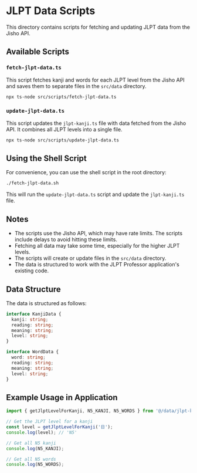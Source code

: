 # JLPT Data Scripts

This directory contains scripts for fetching and updating JLPT data from the Jisho API.

## Available Scripts

### `fetch-jlpt-data.ts`

This script fetches kanji and words for each JLPT level from the Jisho API and saves them to separate files in the `src/data` directory.

```bash
npx ts-node src/scripts/fetch-jlpt-data.ts
```

### `update-jlpt-data.ts`

This script updates the `jlpt-kanji.ts` file with data fetched from the Jisho API. It combines all JLPT levels into a single file.

```bash
npx ts-node src/scripts/update-jlpt-data.ts
```

## Using the Shell Script

For convenience, you can use the shell script in the root directory:

```bash
./fetch-jlpt-data.sh
```

This will run the `update-jlpt-data.ts` script and update the `jlpt-kanji.ts` file.

## Notes

- The scripts use the Jisho API, which may have rate limits. The scripts include delays to avoid hitting these limits.
- Fetching all data may take some time, especially for the higher JLPT levels.
- The scripts will create or update files in the `src/data` directory.
- The data is structured to work with the JLPT Professor application's existing code.

## Data Structure

The data is structured as follows:

```typescript
interface KanjiData {
  kanji: string;
  reading: string;
  meaning: string;
  level: string;
}

interface WordData {
  word: string;
  reading: string;
  meaning: string;
  level: string;
}
```

## Example Usage in Application

```typescript
import { getJlptLevelForKanji, N5_KANJI, N5_WORDS } from '@/data/jlpt-kanji';

// Get the JLPT level for a kanji
const level = getJlptLevelForKanji('日');
console.log(level); // 'N5'

// Get all N5 kanji
console.log(N5_KANJI);

// Get all N5 words
console.log(N5_WORDS);
```
